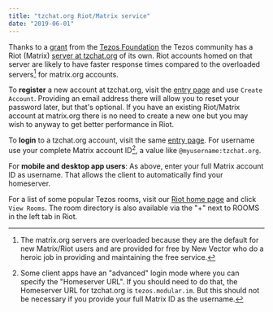 ```yaml
---
title: "tzchat.org Riot/Matrix service"
date: "2019-06-01"
---
```


Thanks to a
[grant](https://tezos.foundation/news/tezos-foundation-supports-tezos-riot-forum)
from the [Tezos Foundation](https://tezos.foundation) the Tezos community has a
Riot (Matrix) [server at tzchat.org](https://riot.tzchat.org) of its own.  Riot accounts homed
on that server are likely to have faster response times compared to the
overloaded servers[^1] for matrix.org accounts.

To **register** a new account at tzchat.org, visit the [entry
page](https://riot.tzchat.org/#/welcome) and use `Create Account`. Providing an
email address there will allow you to reset your password later, but that's
optional.  If you have an existing Riot/Matrix account at matrix.org there is no
need to create a new one but you may wish to anyway to get better performance in
Riot.

To **login** to a tzchat.org account, visit the same [entry
page](https://riot.tzchat.org/#/welcome). For username use your complete
Matrix account ID[^2], a value like `@myusername:tzchat.org`.

For **mobile and desktop app users**: As above, enter your full Matrix account ID as username. That allows the client to automatically find your homeserver.

For a list of some popular Tezos rooms, visit our [Riot home page](https://riot.tzchat.org/#/home) and click `View Rooms`. The room directory is also available via the "+" next to ROOMS in the left tab in Riot.

[^1]: The matrix.org servers are overloaded because they are the default for new Matrix/Riot users and are provided for free by New Vector who do a heroic job in providing and maintaining the free service.

[^2]: Some client apps have an "advanced" login mode where you can specify the "Homeserver URL". If you should need to do that, the Homeserver URL for tzchat.org is `tezos.modular.im`. But this should not be necessary if you provide your full Matrix ID as the username.




